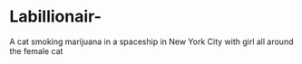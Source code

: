 # Labillionair-
A cat smoking marijuana in a spaceship in New York City with girl all around the female cat
